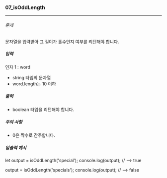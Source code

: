 ### 07_isOddLength

***

###### 문제 

문자열을 입력받아 그 길이가 홀수인지 여부를 리턴해야 합니다.

##### 입력

인자 1 : word
- string 타입의 문자열
- word.length는 10 이하

##### 출력

- boolean 타입을 리턴해야 합니다.

##### 주의 사항

- 0은 짝수로 간주합니다.

##### 입출력 예시

let output = isOddLength('special');
console.log(output); // --> true

output = isOddLength('specials');
console.log(output); // --> false